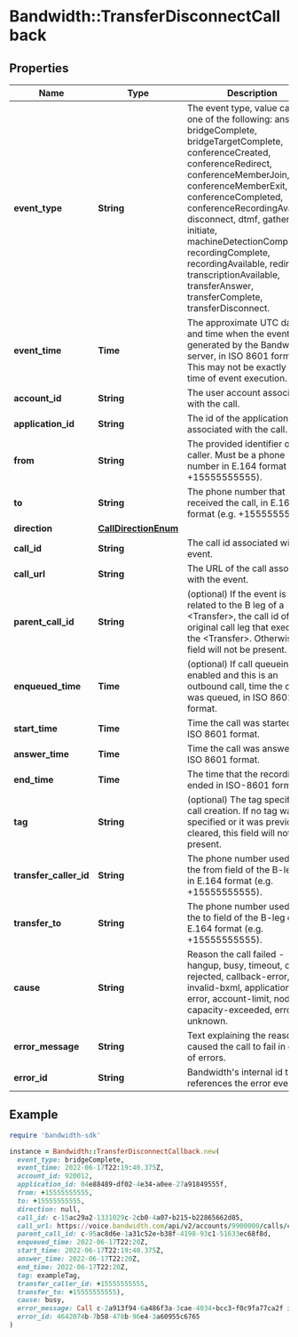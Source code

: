 # Bandwidth::TransferDisconnectCallback

## Properties

| Name | Type | Description | Notes |
| ---- | ---- | ----------- | ----- |
| **event_type** | **String** | The event type, value can be one of the following: answer, bridgeComplete, bridgeTargetComplete, conferenceCreated, conferenceRedirect, conferenceMemberJoin, conferenceMemberExit, conferenceCompleted, conferenceRecordingAvailable, disconnect, dtmf, gather, initiate, machineDetectionComplete, recordingComplete, recordingAvailable, redirect, transcriptionAvailable, transferAnswer, transferComplete, transferDisconnect. | [optional] |
| **event_time** | **Time** | The approximate UTC date and time when the event was generated by the Bandwidth server, in ISO 8601 format. This may not be exactly the time of event execution. | [optional] |
| **account_id** | **String** | The user account associated with the call. | [optional] |
| **application_id** | **String** | The id of the application associated with the call. | [optional] |
| **from** | **String** | The provided identifier of the caller. Must be a phone number in E.164 format (e.g. +15555555555). | [optional] |
| **to** | **String** | The phone number that received the call, in E.164 format (e.g. +15555555555). | [optional] |
| **direction** | [**CallDirectionEnum**](CallDirectionEnum.md) |  | [optional] |
| **call_id** | **String** | The call id associated with the event. | [optional] |
| **call_url** | **String** | The URL of the call associated with the event. | [optional] |
| **parent_call_id** | **String** | (optional) If the event is related to the B leg of a &lt;Transfer&gt;, the call id of the original call leg that executed the &lt;Transfer&gt;. Otherwise, this field will not be present. | [optional] |
| **enqueued_time** | **Time** | (optional) If call queueing is enabled and this is an outbound call, time the call was queued, in ISO 8601 format. | [optional] |
| **start_time** | **Time** | Time the call was started, in ISO 8601 format. | [optional] |
| **answer_time** | **Time** | Time the call was answered, in ISO 8601 format. | [optional] |
| **end_time** | **Time** | The time that the recording ended in ISO-8601 format | [optional] |
| **tag** | **String** | (optional) The tag specified on call creation. If no tag was specified or it was previously cleared, this field will not be present. | [optional] |
| **transfer_caller_id** | **String** | The phone number used as the from field of the B-leg call, in E.164 format (e.g. +15555555555). | [optional] |
| **transfer_to** | **String** | The phone number used as the to field of the B-leg call, in E.164 format (e.g. +15555555555). | [optional] |
| **cause** | **String** | Reason the call failed - hangup, busy, timeout, cancel, rejected, callback-error, invalid-bxml, application-error, account-limit, node-capacity-exceeded, error, or unknown. | [optional] |
| **error_message** | **String** | Text explaining the reason that caused the call to fail in case of errors. | [optional] |
| **error_id** | **String** | Bandwidth&#39;s internal id that references the error event. | [optional] |

## Example

```ruby
require 'bandwidth-sdk'

instance = Bandwidth::TransferDisconnectCallback.new(
  event_type: bridgeComplete,
  event_time: 2022-06-17T22:19:40.375Z,
  account_id: 920012,
  application_id: 04e88489-df02-4e34-a0ee-27a91849555f,
  from: +15555555555,
  to: +15555555555,
  direction: null,
  call_id: c-15ac29a2-1331029c-2cb0-4a07-b215-b22865662d85,
  call_url: https://voice.bandwidth.com/api/v2/accounts/9900000/calls/c-15ac29a2-1331029c-2cb0-4a07-b215-b22865662d85,
  parent_call_id: c-95ac8d6e-1a31c52e-b38f-4198-93c1-51633ec68f8d,
  enqueued_time: 2022-06-17T22:20Z,
  start_time: 2022-06-17T22:19:40.375Z,
  answer_time: 2022-06-17T22:20Z,
  end_time: 2022-06-17T22:20Z,
  tag: exampleTag,
  transfer_caller_id: +15555555555,
  transfer_to: +15555555555),
  cause: busy,
  error_message: Call c-2a913f94-6a486f3a-3cae-4034-bcc3-f0c9fa77ca2f is already bridged with another call,
  error_id: 4642074b-7b58-478b-96e4-3a60955c6765
)
```

